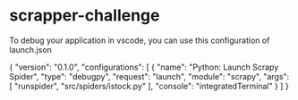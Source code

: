 # scrapper-challenge


To debug your application in vscode, you can use this configuration of launch.json

{
    "version": "0.1.0",
    "configurations": [
        {
            "name": "Python: Launch Scrapy Spider",
            "type": "debugpy",
            "request": "launch",
            "module": "scrapy",
            "args": [
                "runspider",
                "src/spiders/istock.py"
            ],
            "console": "integratedTerminal"
        }
    ]
}

